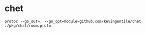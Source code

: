 # chet


```
protoc --go_out=. --go_opt=module=github.com/kevingentile/chet ./pkg/chat/room.proto 
```